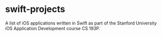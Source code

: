 # swift-projects

A list of iOS applications written in Swift as part of the Stanford University iOS Application Development course CS 193P.
